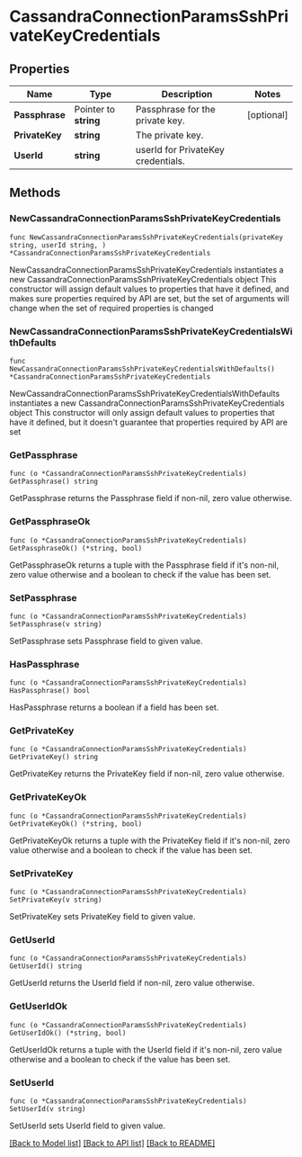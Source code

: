 # CassandraConnectionParamsSshPrivateKeyCredentials

## Properties

Name | Type | Description | Notes
------------ | ------------- | ------------- | -------------
**Passphrase** | Pointer to **string** | Passphrase for the private key. | [optional] 
**PrivateKey** | **string** | The private key. | 
**UserId** | **string** | userId for PrivateKey credentials. | 

## Methods

### NewCassandraConnectionParamsSshPrivateKeyCredentials

`func NewCassandraConnectionParamsSshPrivateKeyCredentials(privateKey string, userId string, ) *CassandraConnectionParamsSshPrivateKeyCredentials`

NewCassandraConnectionParamsSshPrivateKeyCredentials instantiates a new CassandraConnectionParamsSshPrivateKeyCredentials object
This constructor will assign default values to properties that have it defined,
and makes sure properties required by API are set, but the set of arguments
will change when the set of required properties is changed

### NewCassandraConnectionParamsSshPrivateKeyCredentialsWithDefaults

`func NewCassandraConnectionParamsSshPrivateKeyCredentialsWithDefaults() *CassandraConnectionParamsSshPrivateKeyCredentials`

NewCassandraConnectionParamsSshPrivateKeyCredentialsWithDefaults instantiates a new CassandraConnectionParamsSshPrivateKeyCredentials object
This constructor will only assign default values to properties that have it defined,
but it doesn't guarantee that properties required by API are set

### GetPassphrase

`func (o *CassandraConnectionParamsSshPrivateKeyCredentials) GetPassphrase() string`

GetPassphrase returns the Passphrase field if non-nil, zero value otherwise.

### GetPassphraseOk

`func (o *CassandraConnectionParamsSshPrivateKeyCredentials) GetPassphraseOk() (*string, bool)`

GetPassphraseOk returns a tuple with the Passphrase field if it's non-nil, zero value otherwise
and a boolean to check if the value has been set.

### SetPassphrase

`func (o *CassandraConnectionParamsSshPrivateKeyCredentials) SetPassphrase(v string)`

SetPassphrase sets Passphrase field to given value.

### HasPassphrase

`func (o *CassandraConnectionParamsSshPrivateKeyCredentials) HasPassphrase() bool`

HasPassphrase returns a boolean if a field has been set.

### GetPrivateKey

`func (o *CassandraConnectionParamsSshPrivateKeyCredentials) GetPrivateKey() string`

GetPrivateKey returns the PrivateKey field if non-nil, zero value otherwise.

### GetPrivateKeyOk

`func (o *CassandraConnectionParamsSshPrivateKeyCredentials) GetPrivateKeyOk() (*string, bool)`

GetPrivateKeyOk returns a tuple with the PrivateKey field if it's non-nil, zero value otherwise
and a boolean to check if the value has been set.

### SetPrivateKey

`func (o *CassandraConnectionParamsSshPrivateKeyCredentials) SetPrivateKey(v string)`

SetPrivateKey sets PrivateKey field to given value.


### GetUserId

`func (o *CassandraConnectionParamsSshPrivateKeyCredentials) GetUserId() string`

GetUserId returns the UserId field if non-nil, zero value otherwise.

### GetUserIdOk

`func (o *CassandraConnectionParamsSshPrivateKeyCredentials) GetUserIdOk() (*string, bool)`

GetUserIdOk returns a tuple with the UserId field if it's non-nil, zero value otherwise
and a boolean to check if the value has been set.

### SetUserId

`func (o *CassandraConnectionParamsSshPrivateKeyCredentials) SetUserId(v string)`

SetUserId sets UserId field to given value.



[[Back to Model list]](../README.md#documentation-for-models) [[Back to API list]](../README.md#documentation-for-api-endpoints) [[Back to README]](../README.md)


